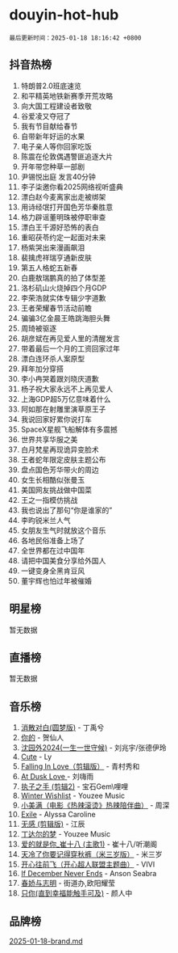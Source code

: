 # douyin-hot-hub

`最后更新时间：2025-01-18 18:16:42 +0800`

## 抖音热榜

1. 特朗普2.0班底速览
1. 和平精英地铁新赛季开荒攻略
1. 向大国工程建设者致敬
1. 谷爱凌又夺冠了
1. 我有节目献给春节
1. 自带新年好运的水果
1. 电子亲人等你回家吃饭
1. 陈震在伦敦偶遇警匪追逐大片
1. 开年带您种草一部剧
1. 尹锡悦出庭 发言40分钟
1. 李子柒邀你看2025网络视听盛典
1. 漂白赵今麦离家出走被绑架
1. 用诗经氓打开国色芳华秦胜意
1. 格力辟谣董明珠被停职审查
1. 漂白王千源好恐怖的表白
1. 重昭茯苓约定一起面对未来
1. 杨紫哭出来漫画飙泪
1. 裴擒虎祥瑞亨通新皮肤
1. 第五人格蛇五新春
1. 白鹿敖瑞鹏真的拍了体型差
1. 洛杉矶山火烧掉四个月GDP
1. 李荣浩就实体专辑少字道歉
1. 王者荣耀春节活动前瞻
1. 骗骗3亿金晨王皓跳海胆头舞
1. 周琦被驱逐
1. 胡彦斌在再见爱人里的清醒发言
1. 带着最后一个月的工资回家过年
1. 漂白连环杀人案原型
1. 拜年加分穿搭
1. 李小冉哭着跟刘晓庆道歉
1. 杨子祝大家永远不上再见爱人
1. 上海GDP超5万亿意味着什么
1. 阿如那在射雕里演草原王子
1. 我说回家好累你说打车
1. SpaceX星舰飞船解体有多震撼
1. 世界共享华服之美
1. 白月梵星再现诡异变脸术
1. 王者蛇年限定皮肤主题公布
1. 盘点国色芳华带火的周边
1. 女生长相酷似张曼玉
1. 美国网友挑战做中国菜
1. 王之一指模仿挑战
1. 我也说出了那句“你是谁家的”
1. 李昀锐米兰人气
1. 女朋友生气时就放这个音乐
1. 各地民俗准备上场了
1. 全世界都在过中国年
1. 请把中国美食分享给外国人
1. 一键变身全黑肯豆风
1. 董宇辉也怕过年被催婚

## 明星榜

暂无数据

## 直播榜

暂无数据

## 音乐榜

1. [消散对白(圆梦版)](https://sf5-hl-cdn-tos.douyinstatic.com/obj/tos-cn-ve-2774/og4jB5I5IizzoZVAAAzWgBMAsMDWoArfwBOiFs) - 丁禹兮
1. [你的](https://sf3-cdn-tos.douyinstatic.com/obj/tos-cn-ve-2774/oYuIeKf42jB7sEV6B2upMdpYAgfrQWj0FeRegh) - 贺仙人
1. [沈园外2024(一生一世守候)](https://sf5-hl-cdn-tos.douyinstatic.com/obj/tos-cn-ve-2774/oAIYMHGCmKaYKFDd6FZBf9AfMfx1eErAAEJAFH) - 刘兆宇/张德伊玲
1. [Cute](https://sf5-hl-cdn-tos.douyinstatic.com/obj/tos-cn-ve-2774/o4IbIzHWKAAB4wsS5qMBRiiAlEBGTpQRNfFvuo) - Ly
1. [Falling In Love（剪辑版）](https://sf5-hl-cdn-tos.douyinstatic.com/obj/tos-cn-ve-2774/o8ajpA8zzgBPahbBIO8AcKGBLJezFCRd1wfP9f) - 青村秀和
1. [ At Dusk  Love ](https://sf5-hl-cdn-tos.douyinstatic.com/obj/tos-cn-ve-2774/o8CrpCf5CaYgI4ZrtQgMQAFEfuGqNnRSDQAPBc) - 刘嗨雨
1. [执子之手 (剪辑2)](https://sf5-hl-cdn-tos.douyinstatic.com/obj/tos-cn-ve-2774/oUoZLQjCc31XzqsBnBQUNgeKtYPBcgbFDwtfcu) - 宝石Gem\哩哩
1. [Winter Wishlist](https://sf5-hl-cdn-tos.douyinstatic.com/obj/tos-cn-ve-2774/oIIgUOeamCFCVAzxN6MFRLIBlLGpUqQxeeHrLE) - Youzee Music
1. [小美满（电影《热辣滚烫》热辣陪伴曲）](https://sf5-hl-cdn-tos.douyinstatic.com/obj/tos-cn-ve-2774/o0GAn2lSgfZIDUgtevCGDQYnFg4CwnrBaxbTZL) - 周深
1. [Exile](https://sf3-cdn-tos.douyinstatic.com/obj/tos-cn-ve-2774/oYj4gAQTknKE3WW0Je8KGmQ7z1cA4FefwtbufD) - Alyssa Caroline
1. [无感 (剪辑版)](https://sf5-hl-cdn-tos.douyinstatic.com/obj/tos-cn-ve-2774/o0eIsUzJBDlQaQFC5OFlgbMEZC1TFYBftOBn6p) - 江辰
1. [丁达尔的梦](https://sf5-hl-cdn-tos.douyinstatic.com/obj/tos-cn-ve-2774/oMU3WirUZBVQkAC9ccG5P2IQirziZM2RTInUY) - Youzee Music
1. [爱的就是你_崔十八 (主歌1)](https://sf5-hl-cdn-tos.douyinstatic.com/obj/tos-cn-ve-2774/oI5BO5DhFZ6UTcNCnZaOCBLtZ7WIMQGfgnXf5E) - 崔十八/听潮阁
1. [天冷了你要记得穿秋裤（米三岁版）](https://sf5-hl-cdn-tos.douyinstatic.com/obj/tos-cn-ve-2774/oQlIwVIDWiZ6BQilAorS7MA0AgCkQDvcZAdm1) - 米三岁
1. [开心往前飞（开心超人联盟主题曲）](https://sf5-hl-cdn-tos.douyinstatic.com/obj/tos-cn-ve-2774/9d8fb7c82cf1421fb93a9fe925275e0a) - VIVI
1. [If December Never Ends](https://sf3-cdn-tos.douyinstatic.com/obj/tos-cn-ve-2774/oY1IQMoTgCFIBg8RZifyqlBBt1UFgitTYmxeOS) - Anson Seabra
1. [春娇与志明](https://sf5-hl-cdn-tos.douyinstatic.com/obj/tos-cn-ve-2774/e530d8fceb7044b39707d7f9ff54add1) - 街道办,欧阳耀莹
1. [只你(直到幸福能触手可及)](https://sf5-hl-cdn-tos.douyinstatic.com/obj/tos-cn-ve-2774/o0lBkRDzFTeaVSUz3ZZSCBVtZ5DIMQGfgmEAuE) - 颜人中

## 品牌榜

[2025-01-18-brand.md](2025-01-18-brand.md)
